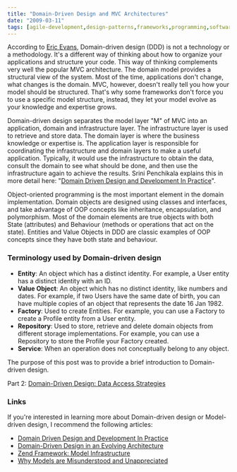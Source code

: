 ```yaml
---
title: "Domain-Driven Design and MVC Architectures"
date: "2009-03-11"
tags: [agile-development,design-patterns,frameworks,programming,software-architecture]
---
```


According to [Eric Evans](http://domaindrivendesign.org/), Domain-driven design (DDD) is not a technology or a methodology. It's a different way of thinking about how to organize your applications and structure your code. This way of thinking complements very well the popular MVC architecture. The domain model provides a structural view of the system. Most of the time, applications don't change, what changes is the domain. MVC, however, doesn't really tell you how your model should be structured. That's why some frameworks don't force you to use a specific model structure, instead, they let your model evolve as your knowledge and expertise grows.

Domain-driven design separates the model layer "M" of MVC into an application, domain and infrastructure layer. The infrastructure layer is used to retrieve and store data. The domain layer is where the business knowledge or expertise is. The application layer is responsible for coordinating the infrastructure and domain layers to make a useful application. Typically, it would use the infrastructure to obtain the data, consult the domain to see what should be done, and then use the infrastructure again to achieve the results. Srini Penchikala explains this in more detail here: "[Domain Driven Design and Development In Practice](http://www.infoq.com/articles/ddd-in-practice)".

Object-oriented programming is the most important element in the domain implementation. Domain objects are designed using classes and interfaces, and take advantage of OOP concepts like inheritance, encapsulation, and polymorphism. Most of the domain elements are true objects with both State (attributes) and Behaviour (methods or operations that act on the state). Entities and Value Objects in DDD are classic examples of OOP concepts since they have both state and behaviour.

### Terminology used by Domain-driven design

- **Entity**: An object which has a distinct identity. For example, a User entity has a distinct identity with an ID.
- **Value Object**: An object which has no distinct identity, like numbers and dates. For example, if two Users have the same date of birth, you can have multiple copies of an object that represents the date 16 Jan 1982.
- **Factory**: Used to create Entities. For example, you can use a Factory to create a Profile entity from a User entity.
- **Repository**: Used to store, retrieve and delete domain objects from different storage implementations. For example, you can use a Repository to store the Profile your Factory created.
- **Service**: When an operation does not conceptually belong to any object.

The purpose of this post was to provide a brief introduction to Domain-driven design.

Part 2: [Domain-Driven Design: Data Access Strategies](http://blog.fedecarg.com/2009/03/12/domain-driven-design-and-data-access-strategies/)

### Links

If you're interested in learning more about Domain-driven design or Model-driven design, I recommend the following articles:

- [Domain Driven Design and Development In Practice](http://www.infoq.com/articles/ddd-in-practice)
- [Domain-Driven Design in an Evolving Architecture](http://www.infoq.com/articles/ddd-evolving-architecture)
- [Zend Framework: Model Infrastructure](http://weierophinney.net/matthew/archives/202-Model-Infrastructure.html)
- [Why Models are Misunderstood and Unappreciated](http://blog.astrumfutura.com/archives/373-The-M-in-MVC-Why-Models-are-Misunderstood-and-Unappreciated.html)
